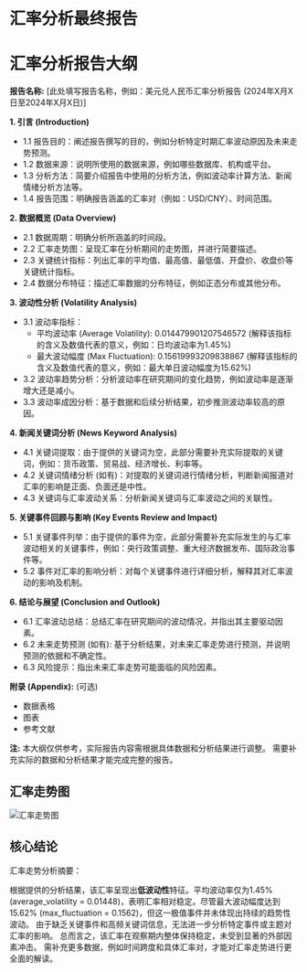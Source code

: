 # 汇率分析最终报告

# 汇率分析报告大纲

**报告名称:**  [此处填写报告名称，例如：美元兑人民币汇率分析报告 (2024年X月X日至2024年X月X日)]


**1. 引言 (Introduction)**

*   1.1 报告目的：阐述报告撰写的目的，例如分析特定时期汇率波动原因及未来走势预测。
*   1.2 数据来源：说明所使用的数据来源，例如哪些数据库、机构或平台。
*   1.3 分析方法：简要介绍报告中使用的分析方法，例如波动率计算方法、新闻情绪分析方法等。
*   1.4 报告范围：明确报告涵盖的汇率对（例如：USD/CNY）、时间范围。


**2. 数据概览 (Data Overview)**

*   2.1 数据周期：明确分析所涵盖的时间段。
*   2.2 汇率走势图：呈现汇率在分析期间的走势图，并进行简要描述。
*   2.3 关键统计指标：列出汇率的平均值、最高值、最低值、开盘价、收盘价等关键统计指标。
*   2.4 数据分布特征：描述汇率数据的分布特征，例如正态分布或其他分布。


**3. 波动性分析 (Volatility Analysis)**

*   3.1 波动率指标：
    *   平均波动率 (Average Volatility): 0.014479901207546572  (解释该指标的含义及数值代表的意义，例如：日均波动率为1.45%)
    *   最大波动幅度 (Max Fluctuation): 0.15619993209838867 (解释该指标的含义及数值代表的意义，例如：最大单日波动幅度为15.62%)
*   3.2 波动率趋势分析：分析波动率在研究期间的变化趋势，例如波动率是逐渐增大还是减小。
*   3.3 波动率成因分析：基于数据和后续分析结果，初步推测波动率较高的原因。


**4. 新闻关键词分析 (News Keyword Analysis)**

*   4.1 关键词提取：由于提供的关键词为空，此部分需要补充实际提取的关键词，例如：货币政策、贸易战、经济增长、利率等。
*   4.2 关键词情绪分析 (如有)：对提取的关键词进行情绪分析，判断新闻报道对汇率的影响是正面、负面还是中性。
*   4.3 关键词与汇率波动关系：分析新闻关键词与汇率波动之间的关联性。


**5. 关键事件回顾与影响 (Key Events Review and Impact)**

*   5.1 关键事件列举：由于提供的事件为空，此部分需要补充实际发生的与汇率波动相关的关键事件，例如：央行政策调整、重大经济数据发布、国际政治事件等。
*   5.2 事件对汇率的影响分析：对每个关键事件进行详细分析，解释其对汇率波动的影响及机制。


**6. 结论与展望 (Conclusion and Outlook)**

*   6.1 汇率波动总结：总结汇率在研究期间的波动情况，并指出其主要驱动因素。
*   6.2 未来走势预测 (如有): 基于分析结果，对未来汇率走势进行预测，并说明预测的依据和不确定性。
*   6.3 风险提示：指出未来汇率走势可能面临的风险因素。


**附录 (Appendix):** (可选)

*   数据表格
*   图表
*   参考文献


**注:**  本大纲仅供参考，实际报告内容需根据具体数据和分析结果进行调整。  需要补充实际的数据和分析结果才能完成完整的报告。


## 汇率走势图
![汇率走势图](data/exchange_rate_chart.png)

## 核心结论
汇率走势分析摘要：

根据提供的分析结果，该汇率呈现出**低波动性**特征。平均波动率仅为1.45% (average_volatility = 0.01448)，表明汇率相对稳定。尽管最大波动幅度达到15.62% (max_fluctuation = 0.1562)，但这一极值事件并未体现出持续的趋势性波动。  由于缺乏关键事件和高频关键词信息，无法进一步分析特定事件或主题对汇率的影响。  总而言之，该汇率在观察期内整体保持稳定，未受到显著的外部因素冲击。  需补充更多数据，例如时间跨度和具体汇率对，才能对汇率走势进行更全面的解读。

